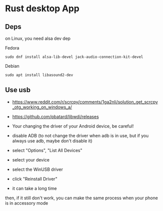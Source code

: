 # Rust desktop App

## Deps

on Linux, you need alsa dev dep

Fedora

```shell
sudo dnf install alsa-lib-devel jack-audio-connection-kit-devel
```

Debian

```shell
sudo apt install libasound2-dev
```

## Use usb

- https://www.reddit.com/r/scrcpy/comments/1ga2nli/solution_get_scrcpy_otg_working_on_windows_a/
- https://github.com/pbatard/libwdi/releases

- Your changing the driver of your Android device, be careful!

- disable ADB (to not change the driver when adb is in use, but if you always use adb, maybe don't disable it)
- select "Options", "List All Devices"
- select your device
- select the WinUSB driver
- click "Reinstall Driver"
- it can take a long time

then, if it still don't work, you can make the same process when your phone is in accessory mode
